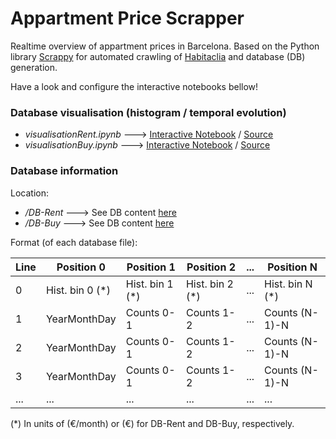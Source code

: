 # Appartment Price Scrapper

Realtime overview of appartment prices in Barcelona. Based on the Python library [Scrappy](https://scrapy.org/) for automated crawling of [Habitaclia](https://www.habitaclia.com/) and database (DB) generation. 

Have  a look and configure the interactive notebooks bellow!
### Database visualisation (histogram / temporal evolution) 
* _visualisationRent.ipynb_ ---> [Interactive Notebook](https://mybinder.org/v2/gh/dspsandbox/appartmentPriceScrapper/master?filepath=visualisationRent.ipynb) / [Source](visualisationRent.ipynb) 
* _visualisationBuy.ipynb_ ---> [Interactive Notebook](https://mybinder.org/v2/gh/dspsandbox/appartmentPriceScrapper/master?filepath=visualisationRent.ipynb) / [Source](visualisationRent.ipynb) 

### Database information
Location:
* _/DB-Rent_ ---> See DB content [here](DB-Buy)
* _/DB-Buy_ --->  See DB content [here](DB-Buy)

Format (of each database file):

| Line        | Position 0          | Position 1   |   Position 2   | ...|   Position N   |
| --- | --- | --- | --- | --- | --- |
| 0  |  Hist. bin 0 (\*) |  Hist. bin 1 (\*)|  Hist. bin 2 (\*)|  ... |  Hist. bin N (\*)|
| 1 | YearMonthDay | Counts 0-1 | Counts 1-2 | ... |  Counts (N-1)-N|
| 2 | YearMonthDay | Counts 0-1 | Counts 1-2 | ... |  Counts (N-1)-N|
| 3 | YearMonthDay | Counts 0-1 | Counts 1-2 | ... |  Counts (N-1)-N|
| ... | ... | ... | ... | ... | ... |

(\*)
In units of (€/month) or (€) for DB-Rent and DB-Buy, respectively.
